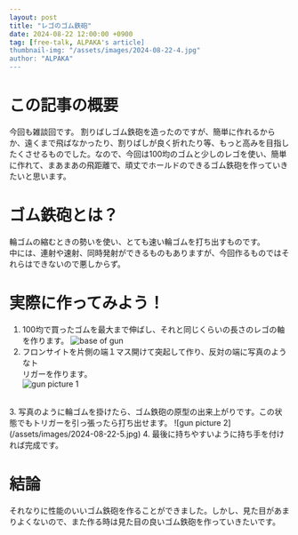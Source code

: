 ```yaml
---
layout: post
title: "レゴのゴム鉄砲"
date: 2024-08-22 12:00:00 +0900
tag: [free-talk, ALPAKA's article]
thumbnail-img: "/assets/images/2024-08-22-4.jpg"
author: "ALPAKA"
---
```

# この記事の概要  
今回も雑談回です。
割りばしゴム鉄砲を造ったのですが、簡単に作れるからか、遠くまで飛ばなかったり、割りばしが良く折れたり等、もっと高みを目指したくさせるものでした。なので、今回は100均のゴムと少しのレゴを使い、簡単に作れて、まあまあの飛距離で、頑丈でホールドのできるゴム鉄砲を作っていきたいと思います。  
# ゴム鉄砲とは？  
輪ゴムの縮むときの勢いを使い、とても速い輪ゴムを打ち出すものです。  
中には、連射や速射、同時発射ができるものもありますが、今回作るものではそれらはできないので悪しからず。  
# 実際に作ってみよう！  
1. 100均で買ったゴムを最大まで伸ばし、それと同じくらいの長さのレゴの軸を作ります。
![base of gun](/assets/images/2024-08-22-1.jpg)
2. フロンサイトを片側の端１マス開けて突起して作り、反対の端に写真のようなト  
リガーを作ります。  
![gun picture 1](/assets/images/2024-08-22-2.jpg)  
<br>
3. 写真のように輪ゴムを掛けたら、ゴム鉄砲の原型の出来上がりです。この状態でもトリガーを引っ張ったら打ち出せます。  
![gun picture 2](/assets/images/2024-08-22-5.jpg)  
4. 最後に持ちやすいように持ち手を付ければ完成です。  

# 結論  
それなりに性能のいいゴム鉄砲を作ることができました。しかし、見た目があまりよくないので、また作る時は見た目の良いゴム鉄砲を作っていきたいです。
